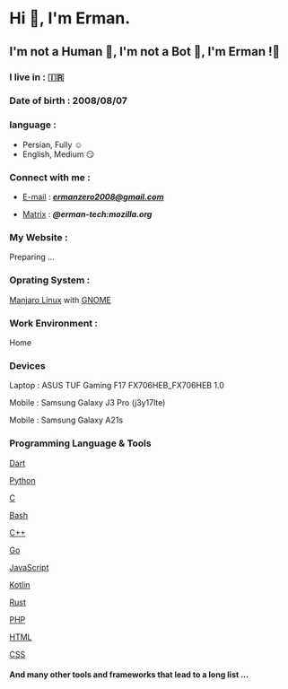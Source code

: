 # Hi 👋, I'm Erman.
## I'm not a Human 👨, I'm not a Bot 🤖, I'm Erman !💪
  
### I live in : 🇮🇷

### Date of birth : 2008/08/07

### language :

* Persian, Fully ☺️
* English, Medium 😏


### Connect with me :

* [E-mail](https://mail.google.com/mail/) : ***ermanzero2008@gmail.com***

* [Matrix](https://matrix.org/) : ***@erman-tech:mozilla.org***
 
### My Website :
Preparing ...


### Oprating System :
[Manjaro Linux](https://manjaro.org) with [GNOME](https://gnome.org)


### Work Environment :
Home


### Devices
Laptop : ASUS TUF Gaming F17 FX706HEB_FX706HEB 1.0

Mobile : Samsung Galaxy J3 Pro (j3y17lte)

Mobile : Samsung Galaxy A21s


### Programming Language & Tools

[Dart](https://en.wikipedia.org/wiki/Dart_(programming_language))


[Python](https://en.wikipedia.org/wiki/Python_(programming_language))


[C](https://en.wikipedia.org/wiki/C_(programming_language))


[Bash](https://en.wikipedia.org/wiki/Bash_(Unix_shell))


[C++](https://en.wikipedia.org/wiki/C++)


[Go](https://en.wikipedia.org/wiki/Go_(programming_language))


[JavaScript](https://en.wikipedia.org/wiki/JavaScript)


[Kotlin](https://en.wikipedia.org/wiki/Kotlin_(programming_language))


[Rust](https://en.wikipedia.org/wiki/Rust_(programming_language))


[PHP](https://en.wikipedia.org/wiki/PHP)


[HTML](https://en.wikipedia.org/wiki/HTML)


[CSS](https://en.wikipedia.org/wiki/CSS)



#### And many other tools and frameworks that lead to a long list ...
